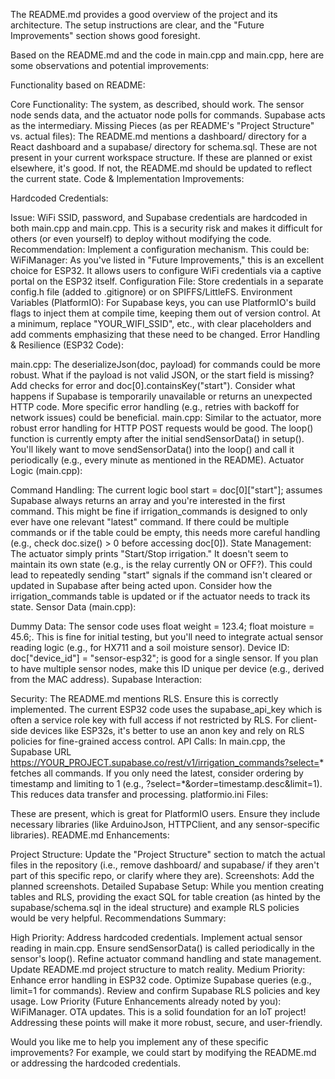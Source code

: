 The README.md provides a good overview of the project and its architecture. The setup instructions are clear, and the "Future Improvements" section shows good foresight.

Based on the README.md and the code in main.cpp and main.cpp, here are some observations and potential improvements:

Functionality based on README:

Core Functionality: The system, as described, should work. The sensor node sends data, and the actuator node polls for commands. Supabase acts as the intermediary.
Missing Pieces (as per README's "Project Structure" vs. actual files):
The README.md mentions a dashboard/ directory for a React dashboard and a supabase/ directory for schema.sql. These are not present in your current workspace structure. If these are planned or exist elsewhere, it's good. If not, the README.md should be updated to reflect the current state.
Code & Implementation Improvements:

Hardcoded Credentials:

Issue: WiFi SSID, password, and Supabase credentials are hardcoded in both main.cpp and main.cpp. This is a security risk and makes it difficult for others (or even yourself) to deploy without modifying the code.
Recommendation:
Implement a configuration mechanism. This could be:
WiFiManager: As you've listed in "Future Improvements," this is an excellent choice for ESP32. It allows users to configure WiFi credentials via a captive portal on the ESP32 itself.
Configuration File: Store credentials in a separate config.h file (added to .gitignore) or on SPIFFS/LittleFS.
Environment Variables (PlatformIO): For Supabase keys, you can use PlatformIO's build flags to inject them at compile time, keeping them out of version control.
At a minimum, replace "YOUR_WIFI_SSID", etc., with clear placeholders and add comments emphasizing that these need to be changed.
Error Handling & Resilience (ESP32 Code):

main.cpp:
The deserializeJson(doc, payload) for commands could be more robust. What if the payload is not valid JSON, or the start field is missing? Add checks for error and doc[0].containsKey("start").
Consider what happens if Supabase is temporarily unavailable or returns an unexpected HTTP code. More specific error handling (e.g., retries with backoff for network issues) could be beneficial.
main.cpp:
Similar to the actuator, more robust error handling for HTTP POST requests would be good.
The loop() function is currently empty after the initial sendSensorData() in setup(). You'll likely want to move sendSensorData() into the loop() and call it periodically (e.g., every minute as mentioned in the README).
Actuator Logic (main.cpp):

Command Handling: The current logic bool start = doc[0]["start"]; assumes Supabase always returns an array and you're interested in the first command. This might be fine if irrigation_commands is designed to only ever have one relevant "latest" command. If there could be multiple commands or if the table could be empty, this needs more careful handling (e.g., check doc.size() > 0 before accessing doc[0]).
State Management: The actuator simply prints "Start/Stop irrigation." It doesn't seem to maintain its own state (e.g., is the relay currently ON or OFF?). This could lead to repeatedly sending "start" signals if the command isn't cleared or updated in Supabase after being acted upon. Consider how the irrigation_commands table is updated or if the actuator needs to track its state.
Sensor Data (main.cpp):

Dummy Data: The sensor code uses float weight = 123.4; float moisture = 45.6;. This is fine for initial testing, but you'll need to integrate actual sensor reading logic (e.g., for HX711 and a soil moisture sensor).
Device ID: doc["device_id"] = "sensor-esp32"; is good for a single sensor. If you plan to have multiple sensor nodes, make this ID unique per device (e.g., derived from the MAC address).
Supabase Interaction:

Security: The README.md mentions RLS. Ensure this is correctly implemented. The current ESP32 code uses the supabase_api_key which is often a service role key with full access if not restricted by RLS. For client-side devices like ESP32s, it's better to use an anon key and rely on RLS policies for fine-grained access control.
API Calls:
In main.cpp, the Supabase URL https://YOUR_PROJECT.supabase.co/rest/v1/irrigation_commands?select=* fetches all commands. If you only need the latest, consider ordering by timestamp and limiting to 1 (e.g., ?select=*&order=timestamp.desc&limit=1). This reduces data transfer and processing.
platformio.ini Files:

These are present, which is great for PlatformIO users. Ensure they include necessary libraries (like ArduinoJson, HTTPClient, and any sensor-specific libraries).
README.md Enhancements:

Project Structure: Update the "Project Structure" section to match the actual files in the repository (i.e., remove dashboard/ and supabase/ if they aren't part of this specific repo, or clarify where they are).
Screenshots: Add the planned screenshots.
Detailed Supabase Setup: While you mention creating tables and RLS, providing the exact SQL for table creation (as hinted by the supabase/schema.sql in the ideal structure) and example RLS policies would be very helpful.
Recommendations Summary:

High Priority:
Address hardcoded credentials.
Implement actual sensor reading in main.cpp.
Ensure sendSensorData() is called periodically in the sensor's loop().
Refine actuator command handling and state management.
Update README.md project structure to match reality.
Medium Priority:
Enhance error handling in ESP32 code.
Optimize Supabase queries (e.g., limit=1 for commands).
Review and confirm Supabase RLS policies and key usage.
Low Priority (Future Enhancements already noted by you):
WiFiManager.
OTA updates.
This is a solid foundation for an IoT project! Addressing these points will make it more robust, secure, and user-friendly.

Would you like me to help you implement any of these specific improvements? For example, we could start by modifying the README.md or addressing the hardcoded credentials.